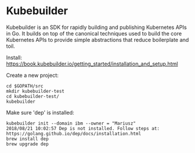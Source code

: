 # Kubebuilder
Kubebuilder is an SDK for rapidly building and publishing Kubernetes APIs in Go. It builds on top of the canonical techniques used to build the core Kubernetes APIs to provide simple abstractions that reduce boilerplate and toil.

Install: https://book.kubebuilder.io/getting_started/installation_and_setup.html


Create a new project:
```
cd $GOPATH/src
mkdir kubebuilder-test
cd kubebuilder-test/
kubebuilder
```

Make sure 'dep' is installed:

```
kubebuilder init --domain ibm --owner = "Mariusz"
2018/08/21 10:02:57 Dep is not installed. Follow steps at: https://golang.github.io/dep/docs/installation.html
brew install dep
brew upgrade dep
```
